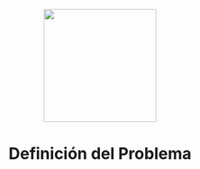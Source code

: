 <p align="center">
  <img src="https://semanadelcannabis.cayetano.edu.pe/assets/img/logo-upch.png" width="200">
</p>

<h1 align="center">Definición del Problema</h1>

